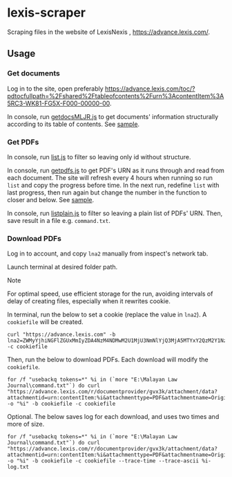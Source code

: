 # lexis-scraper
Scraping files in the website of LexisNexis , https://advance.lexis.com/.
## Usage
### Get documents
Log in to the site, open preferably https://advance.lexis.com/toc/?pdtocfullpath=%2Fshared%2Ftableofcontents%2Furn%3AcontentItem%3A5RC3-WK81-FG5X-F000-00000-00.

In console, run [getdocsMLJR.js](https://github.com/OngKaiJin/lexis-scraper/blob/main/getdocsMLJR.js) to get documents' information structurally according to its table of contents. See [sample](https://github.com/OngKaiJin/lexis-scraper/blob/main/examples/getdocsMLJR%2026-02-2025.json).
### Get PDFs
In console, run [list.js](https://github.com/OngKaiJin/lexis-scraper/blob/main/list.js) to filter so leaving only id without structure.

In console, run [getpdfs.js](https://github.com/OngKaiJin/lexis-scraper/blob/main/getpdfs.js) to get PDF's URN as it runs through and read from each document. The site will refresh every 4 hours when running so run ```list``` and copy the progress before time. In the next run, redefine ```list``` with last progress, then run again but change the number in the function to closer and below. See [sample](https://github.com/OngKaiJin/lexis-scraper/blob/main/examples/getpdfs%2028-02-2025.json).

In console, run [listplain.js](https://github.com/OngKaiJin/lexis-scraper/blob/main/listplain.js) to filter so leaving a plain list of PDFs' URN. Then, save result in a file e.g. ```command.txt```.
### Download PDFs
Log in to account, and copy ```lna2``` manually from inspect's network tab.

Launch terminal at desired folder path.
> [!Note]
> For optimal speed, use efficient storage for the run, avoiding intervals of delay of creating files, especially when it rewrites cookie.

In terminal, run the below to set a cookie (replace the value in ```lna2```). A ```cookiefile``` will be created.
```command
curl "https://advance.lexis.com" -b lna2=ZWMyYjhiNGFlZGUxMmIyZDA4NzM4NDMwM2U1MjU3NmNlYjQ3MjA5MTYxY2QzM2Y1NzUzNTAxNmU4MjRhMDRjZjY3YzRmZWNhdXJuOnVzZXI6UEExOTUwMjU5MzAhMTAwMDIwMiwxNTIyNDY4LCFub25l -c cookiefile
```
Then, run the below to download PDFs. Each download will modify the ```cookiefile```.
```command
for /f "usebackq tokens=*" %i in (`more "E:\Malayan Law Journal\command.txt"`) do curl "https://advance.lexis.com/r/documentprovider/gvx3k/attachment/data?attachmentid=urn:contentItem:%i&attachmenttype=PDF&attachmentname=OriginalSourceImage&origination=BlobStore&sequencenumber=1&ishotdoc=false" -o "%i" -b cookiefile -c cookiefile
```
Optional. The below saves log for each download, and uses two times and more of size.
```command
for /f "usebackq tokens=*" %i in (`more "E:\Malayan Law Journal\command.txt"`) do curl "https://advance.lexis.com/r/documentprovider/gvx3k/attachment/data?attachmentid=urn:contentItem:%i&attachmenttype=PDF&attachmentname=OriginalSourceImage&origination=BlobStore&sequencenumber=1&ishotdoc=false" -o "%i" -b cookiefile -c cookiefile --trace-time --trace-ascii %i-log.txt
```
